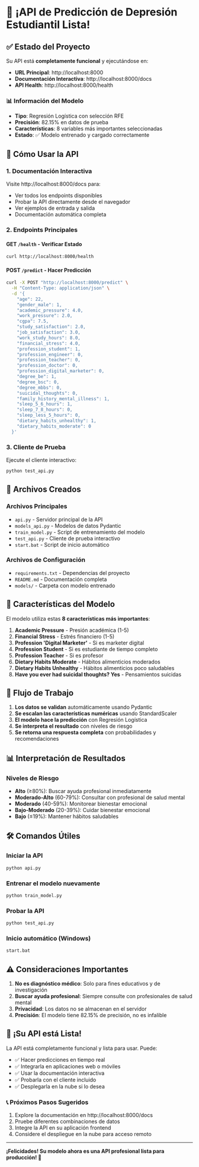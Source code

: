 # 🎉 ¡API de Predicción de Depresión Estudiantil Lista!

## ✅ Estado del Proyecto

Su API está **completamente funcional** y ejecutándose en:
- **URL Principal**: http://localhost:8000
- **Documentación Interactiva**: http://localhost:8000/docs
- **API Health**: http://localhost:8000/health

### 📊 Información del Modelo
- **Tipo**: Regresión Logística con selección RFE
- **Precisión**: 82.15% en datos de prueba
- **Características**: 8 variables más importantes seleccionadas
- **Estado**: ✅ Modelo entrenado y cargado correctamente

## 🚀 Cómo Usar la API

### 1. Documentación Interactiva
Visite http://localhost:8000/docs para:
- Ver todos los endpoints disponibles
- Probar la API directamente desde el navegador
- Ver ejemplos de entrada y salida
- Documentación automática completa

### 2. Endpoints Principales

#### GET `/health` - Verificar Estado
```bash
curl http://localhost:8000/health
```

#### POST `/predict` - Hacer Predicción
```bash
curl -X POST "http://localhost:8000/predict" \
  -H "Content-Type: application/json" \
  -d '{
    "age": 22,
    "gender_male": 1,
    "academic_pressure": 4.0,
    "work_pressure": 2.0,
    "cgpa": 7.5,
    "study_satisfaction": 2.0,
    "job_satisfaction": 3.0,
    "work_study_hours": 8.0,
    "financial_stress": 4.0,
    "profession_student": 1,
    "profession_engineer": 0,
    "profession_teacher": 0,
    "profession_doctor": 0,
    "profession_digital_marketer": 0,
    "degree_be": 1,
    "degree_bsc": 0,
    "degree_mbbs": 0,
    "suicidal_thoughts": 0,
    "family_history_mental_illness": 1,
    "sleep_5_6_hours": 1,
    "sleep_7_8_hours": 0,
    "sleep_less_5_hours": 0,
    "dietary_habits_unhealthy": 1,
    "dietary_habits_moderate": 0
  }'
```

### 3. Cliente de Prueba
Ejecute el cliente interactivo:
```bash
python test_api.py
```

## 📁 Archivos Creados

### Archivos Principales
- `api.py` - Servidor principal de la API
- `models_api.py` - Modelos de datos Pydantic
- `train_model.py` - Script de entrenamiento del modelo
- `test_api.py` - Cliente de prueba interactivo
- `start.bat` - Script de inicio automático

### Archivos de Configuración
- `requirements.txt` - Dependencias del proyecto
- `README.md` - Documentación completa
- `models/` - Carpeta con modelo entrenado

## 🎯 Características del Modelo

El modelo utiliza estas **8 características más importantes**:
1. **Academic Pressure** - Presión académica (1-5)
2. **Financial Stress** - Estrés financiero (1-5)
3. **Profession 'Digital Marketer'** - Si es marketer digital
4. **Profession Student** - Si es estudiante de tiempo completo
5. **Profession Teacher** - Si es profesor
6. **Dietary Habits Moderate** - Hábitos alimenticios moderados
7. **Dietary Habits Unhealthy** - Hábitos alimenticios poco saludables
8. **Have you ever had suicidal thoughts? Yes** - Pensamientos suicidas

## 🔄 Flujo de Trabajo

1. **Los datos se validan** automáticamente usando Pydantic
2. **Se escalan las características numéricas** usando StandardScaler
3. **El modelo hace la predicción** con Regresión Logística
4. **Se interpreta el resultado** con niveles de riesgo
5. **Se retorna una respuesta completa** con probabilidades y recomendaciones

## 📊 Interpretación de Resultados

### Niveles de Riesgo
- **Alto** (≥80%): Buscar ayuda profesional inmediatamente
- **Moderado-Alto** (60-79%): Consultar con profesional de salud mental
- **Moderado** (40-59%): Monitorear bienestar emocional
- **Bajo-Moderado** (20-39%): Cuidar bienestar emocional
- **Bajo** (≤19%): Mantener hábitos saludables

## 🛠️ Comandos Útiles

### Iniciar la API
```bash
python api.py
```

### Entrenar el modelo nuevamente
```bash
python train_model.py
```

### Probar la API
```bash
python test_api.py
```

### Inicio automático (Windows)
```bash
start.bat
```

## ⚠️ Consideraciones Importantes

1. **No es diagnóstico médico**: Solo para fines educativos y de investigación
2. **Buscar ayuda profesional**: Siempre consulte con profesionales de salud mental
3. **Privacidad**: Los datos no se almacenan en el servidor
4. **Precisión**: El modelo tiene 82.15% de precisión, no es infalible

## 🎉 ¡Su API está Lista!

La API está completamente funcional y lista para usar. Puede:
- ✅ Hacer predicciones en tiempo real
- ✅ Integrarla en aplicaciones web o móviles
- ✅ Usar la documentación interactiva
- ✅ Probarla con el cliente incluido
- ✅ Desplegarla en la nube si lo desea

### 📞 Próximos Pasos Sugeridos
1. Explore la documentación en http://localhost:8000/docs
2. Pruebe diferentes combinaciones de datos
3. Integre la API en su aplicación frontend
4. Considere el despliegue en la nube para acceso remoto

---
**¡Felicidades! Su modelo ahora es una API profesional lista para producción! 🚀**
